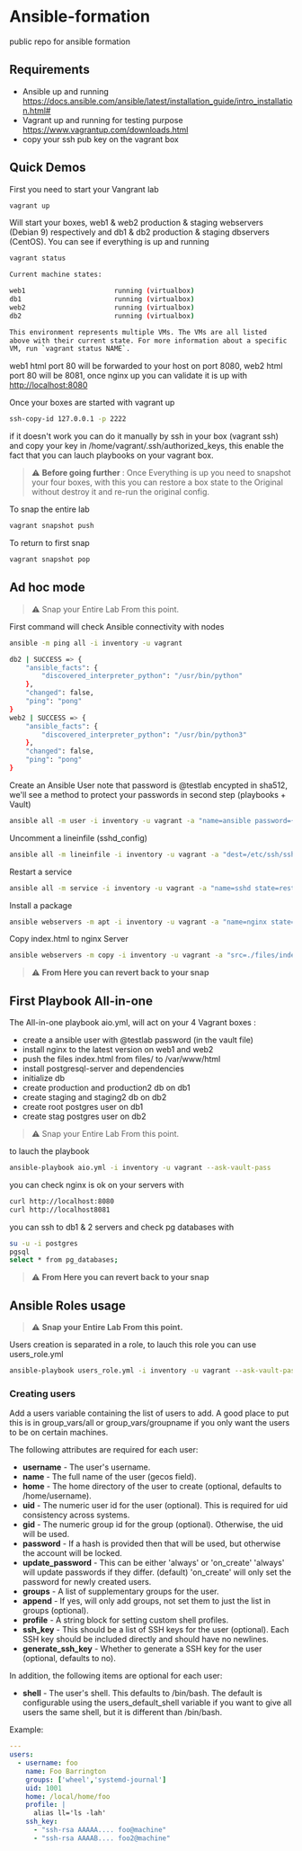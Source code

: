 # Ansible-formation

public repo for ansible formation

## Requirements

* Ansible up and running <https://docs.ansible.com/ansible/latest/installation_guide/intro_installation.html#>
* Vagrant up and running for testing purpose <https://www.vagrantup.com/downloads.html>
* copy your ssh pub key on the vagrant box

## Quick Demos

First you need to start your Vangrant lab

```bash
vagrant up
```

Will start your boxes, web1 & web2 production & staging webservers (Debian 9) respectively and db1 & db2 production & staging dbservers (CentOS). You can see if everything is up and running

```bash
vagrant status

Current machine states:

web1                      running (virtualbox)
db1                       running (virtualbox)
web2                      running (virtualbox)
db2                       running (virtualbox)

This environment represents multiple VMs. The VMs are all listed
above with their current state. For more information about a specific
VM, run `vagrant status NAME`.
```

web1 html port 80 will be forwarded to your host on port 8080, web2 html port 80 will be 8081, once nginx up you can validate it is up with <http://localhost:8080>

Once your boxes are started with vagrant up

```bash
ssh-copy-id 127.0.0.1 -p 2222
```

if it doesn't work you can do it manually by ssh in your box (vagrant ssh) and copy your key in /home/vagrant/.ssh/authorized_keys, this enable the fact that you can lauch playbooks on your vagrant box.

> :warning: **Before going further** : Once Everything is up you need to snapshot your four boxes, with this you can restore a box state to the Original without destroy it and re-run the original config.

To snap the entire lab

```bash
vagrant snapshot push
```

To return to first snap

```bash
vagrant snapshot pop
```

## Ad hoc mode

> :warning: Snap your Entire Lab From this point.

First command will check Ansible connectivity with nodes

```bash
ansible -m ping all -i inventory -u vagrant

db2 | SUCCESS => {
    "ansible_facts": {
        "discovered_interpreter_python": "/usr/bin/python"
    },
    "changed": false,
    "ping": "pong"
}
web2 | SUCCESS => {
    "ansible_facts": {
        "discovered_interpreter_python": "/usr/bin/python3"
    },
    "changed": false,
    "ping": "pong"
}
```

Create an Ansible User note that password is @testlab encypted in sha512, we'll see a method to protect your passwords in second step (playbooks + Vault)

```bash
ansible all -m user -i inventory -u vagrant -a "name=ansible password={{ '@testlab' | password_hash('sha512')}} shell=/bin/bash" --become
```

Uncomment a lineinfile (sshd_config)

```bash
ansible all -m lineinfile -i inventory -u vagrant -a "dest=/etc/ssh/sshd_config regexp='^#PasswordAuthentication.*' line='PasswordAuthentication yes'" --become
```

Restart a service

```bash
ansible all -m service -i inventory -u vagrant -a "name=sshd state=restarted" --become
```

Install a package

```bash
ansible webservers -m apt -i inventory -u vagrant -a "name=nginx state=latest update_cache=yes" --become
```

Copy index.html to nginx Server

```bash
ansible webservers -m copy -i inventory -u vagrant -a "src=./files/index.html dest=/var/www/html/index.html owner=root group=root backup=yes" --become
```

> :warning: **From Here you can revert back to your snap**

## First Playbook All-in-one

The All-in-one playbook aio.yml, will act on your 4 Vagrant boxes :

* create a ansible user with @testlab password (in the vault file)
* install nginx to the latest version on web1 and web2
* push the files index.html from files/ to /var/www/html
* install postgresql-server and dependencies
* initialize db
* create production and production2 db on db1
* create staging and staging2 db on db2
* create root postgres user on db1
* create stag postgres user on db2

> :warning: Snap your Entire Lab From this point.

to lauch the playbook

```bash
ansible-playbook aio.yml -i inventory -u vagrant --ask-vault-pass
```

you can check nginx is ok on your servers with

```bash
curl http://localhost:8080
curl http://localhost8081
```

you can ssh to db1 & 2 servers and check pg databases with

```bash
su -u -i postgres
pgsql
select * from pg_databases;
```

> :warning: **From Here you can revert back to your snap**

## Ansible Roles usage

> :warning: **Snap your Entire Lab From this point.**

Users creation is separated in a role, to lauch this role you can use users_role.yml

```bash
ansible-playbook users_role.yml -i inventory -u vagrant --ask-vault-pass
```

### Creating users

Add a users variable containing the list of users to add. A good place to put this is in group_vars/all or group_vars/groupname if you only want the users to be on certain machines.

The following attributes are required for each user:

* **username** - The user's username.
* **name** - The full name of the user (gecos field).
* **home** - The home directory of the user to create (optional, defaults to /home/username).
* **uid** - The numeric user id for the user (optional). This is required for uid consistency across systems.
* **gid** - The numeric group id for the group (optional). Otherwise, the uid will be used.
* **password** - If a hash is provided then that will be used, but otherwise the account will be locked.
* **update_password** - This can be either 'always' or 'on_create'
    'always' will update passwords if they differ. (default)
    'on_create' will only set the password for newly created users.
* **groups** - A list of supplementary groups for the user.
* **append** - If yes, will only add groups, not set them to just the list in groups (optional).
* **profile** - A string block for setting custom shell profiles.
* **ssh_key** - This should be a list of SSH keys for the user (optional). Each SSH key should be included directly and should have no newlines.
* **generate_ssh_key** - Whether to generate a SSH key for the user (optional, defaults to no).

In addition, the following items are optional for each user:

* **shell** - The user's shell. This defaults to /bin/bash. The default is configurable using the users_default_shell variable if you want to give all users the same shell, but it is different than /bin/bash.

Example:

```yaml
---
users:
  - username: foo
    name: Foo Barrington
    groups: ['wheel','systemd-journal']
    uid: 1001
    home: /local/home/foo
    profile: |
      alias ll='ls -lah'
    ssh_key:
      - "ssh-rsa AAAAA.... foo@machine"
      - "ssh-rsa AAAAB.... foo2@machine"
```
